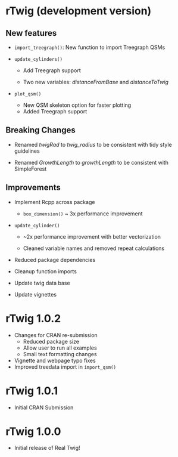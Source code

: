 # rTwig (development version)

## New features

-   `import_treegraph()`: New function to import Treegraph QSMs

-   `update_cylinders()`

    -   Add Treegraph support

    -   Two new variables: *distanceFromBase* and *distanceToTwig*

-   `plot_qsm()`

    -   New QSM skeleton option for faster plotting
    -   Added Treegraph support

## Breaking Changes

-   Renamed *twigRad* to *twig_radius* to be consistent with tidy style guidelines

-   Renamed *GrowthLength* to *growthLength* to be consistent with SimpleForest

## Improvements

-   Implement Rcpp across package

    -   `box_dimension()` \~ 3x performance improvement

-   `update_cylinder()`

    -   \~2x performance improvement with better vectorization

    -   Cleaned variable names and removed repeat calculations

-   Reduced package dependencies

-   Cleanup function imports

-   Update twig data base

-   Update vignettes

# rTwig 1.0.2

-   Changes for CRAN re-submission
    -   Reduced package size
    -   Allow user to run all examples
    -   Small text formatting changes
-   Vignette and webpage typo fixes
-   Improved treedata import in `import_qsm()`

# rTwig 1.0.1

-   Initial CRAN Submission

# rTwig 1.0.0

-   Initial release of Real Twig!
